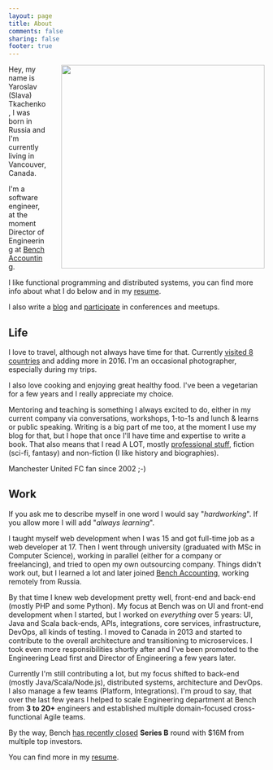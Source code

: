 ```yaml
---
layout: page
title: About
comments: false
sharing: false
footer: true
---
```


<img src="/images/pages/me_about_page.jpg" width="400" style="float: right; margin-left: 30px;" />

Hey, my name is Yaroslav (Slava) Tkachenko, I was born in Russia and I'm currently living in Vancouver, Canada.

I'm a software engineer, at the moment Director of Engineering at [Bench Accounting](https://bench.co).

I like functional programming and distributed systems, you can find more info about what I do below and in my [resume](/resume).

I also write a [blog](/blog/archives) and [participate](/talks) in conferences and meetups.

## Life

I love to travel, although not always have time for that. Currently [visited 8 countries](http://thebesttravelled.com/en/mymap/sap1ens) and adding more in 2016. I'm an occasional photographer, especially during my trips.

I also love cooking and enjoying great healthy food. I've been a vegetarian for a few years and I really appreciate my choice.

Mentoring and teaching is something I always excited to do, either in my current company via conversations, workshops, 1-to-1s and lunch & learns or public speaking. Writing is a big part of me too, at the moment I use my blog for that, but I hope that once I'll have time and expertise to write a book. That also means that I read A LOT, mostly [professional stuff](http://localhost:4000/blog/2014/10/13/how-and-what-i-read-as-a-software-engineer/), fiction (sci-fi, fantasy) and non-fiction (I like history and biographies).

Manchester United FC fan since 2002 ;-)

## Work

If you ask me to describe myself in one word I would say "*hardworking*". If you allow more I will add "*always learning*".

I taught myself web development when I was 15 and got full-time job as a web developer at 17. Then I went through university (graduated with MSc in Computer Science), working in parallel (either for a company or freelancing), and tried to open my own outsourcing company. Things didn't work out, but I learned a lot and later joined [Bench Accounting](https://bench.co), working remotely from Russia.

By that time I knew web development pretty well, front-end and back-end (mostly PHP and some Python). My focus at Bench was on UI and front-end development when I started, but I worked on *everything* over 5 years: UI, Java and Scala back-ends, APIs, integrations, core services, infrastructure, DevOps, all kinds of testing. I moved to Canada in 2013 and started to contribute to the overall architecture and transitioning to microservices. I took even more responsibilities shortly after and I've been promoted to the Engineering Lead first and Director of Engineering a few years later.

Currently I'm still contributing a lot, but my focus shifted to back-end (mostly Java/Scala/Node.js), distributed systems, architecture and DevOps. I also manage a few teams (Platform, Integrations). I'm proud to say, that over the last few years I helped to scale Engineering department at Bench from **3 to 20+** engineers and established multiple domain-focused cross-functional Agile teams.

By the way, Bench [has recently closed](https://www.crunchbase.com/funding-round/81aa9f47e56b0067461729ac173b815b) **Series B** round with $16M from multiple top investors.

You can find more in my [resume](/resume).